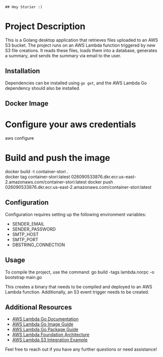     ## Hey Storier :)

# Project Description
This is a Golang desktop application that retrieves files uploaded to an AWS S3 bucket. The project runs on an AWS Lambda function triggered by new S3 file creations. It reads these files, loads them into a database, generates a summary, and sends the summary via email to the user.

## Installation
Dependencies can be installed using `go get`, and the AWS Lambda Go dependency should also be installed.

## Docker Image
# Configure your aws credentials
aws configure  

# Build and push the image
docker build -t container-stori .    
docker tag container-stori:latest 026090533876.dkr.ecr.us-east-2.amazonaws.com/container-stori:latest
docker push 026090533876.dkr.ecr.us-east-2.amazonaws.com/container-stori:latest

## Configuration
Configuration requires setting up the following environment variables:
- SENDER_EMAIL
- SENDER_PASSWORD
- SMTP_HOST
- SMTP_PORT
- DBSTRING_CONNECTION

## Usage
To compile the project, use the command:
go build -tags lambda.norpc -o bootstrap main.go

This creates a binary that needs to be compiled and deployed to an AWS Lambda function. Additionally, an S3 event trigger needs to be created.

## Additional Resources
- [AWS Lambda Go Documentation](https://docs.aws.amazon.com/lambda/latest/dg/golang-handler.html)
- [AWS Lambda Go Image Guide](https://docs.aws.amazon.com/lambda/latest/dg/go-image.html)
- [AWS Lambda Go Package Guide](https://docs.aws.amazon.com/lambda/latest/dg/golang-package.html)
- [AWS Lambda Foundation Architecture](https://docs.aws.amazon.com/lambda/latest/dg/foundation-arch.html)
- [AWS Lambda S3 Integration Example](https://docs.aws.amazon.com/es_es/lambda/latest/dg/with-s3-example.html)

Feel free to reach out if you have any further questions or need assistance!
